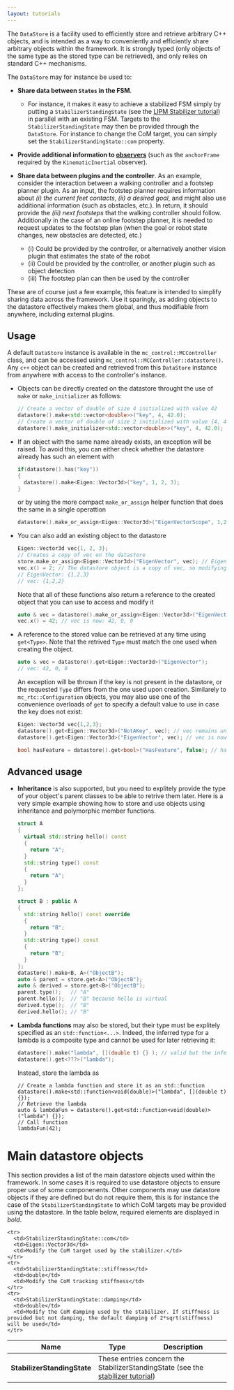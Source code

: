 ```yaml
---
layout: tutorials
---
```


The `DataStore` is a facility used to efficiently store and retrieve arbitrary C++ objects, and is intended as a way to conveniently and efficiently share arbitrary objects within the framework. It is strongly typed (only objects of the same type as the stored type can be retrieved), and only relies on standard C++ mechanisms.

The `DataStore` may for instance be used to:

- **Share data between `States` in the FSM**.
  - For instance, it makes it easy to achieve a stabilized FSM simply by putting a `StabilizerStandingState` (see the [LIPM Stabilizer tutorial](lipm-stabilizer.html)) in parallel with an existing FSM. Targets to the `StabilizerStandingState` may then be provided through the `DataStore`. For instance to change the CoM target, you can simply set the `StabilizerStandingState::com` property.
- **Provide additional information to [observers](observers.html)** (such as the `anchorFrame` required by the `KinematicInertial` observer).
- **Share data between plugins and the controller**. As an example, consider the interaction between a walking controller and a footstep planner plugin. As an input, the footstep planner requires information about *(i) the current feet contacts*, *(ii) a desired goal*, and might also use additional information (such as obstacles, etc.). In return, it should provide the *(iii) next footsteps* that the walking controller should follow. Additionally in the case of an online footstep planner, it is needed to request updates to the footstep plan (when the goal or robot state changes, new obstacles are detected, etc.)

  - (i) Could be provided by the controller, or alternatively another vision plugin that estimates the state of the robot
  - (ii) Could be provided by the controller, or another plugin such as object detection
  - (iii) The footstep plan can then be used by the controller

These are of course just a few example, this feature is intended to simplify sharing data across the framework. Use it sparingly, as adding objects to the datastore effectively makes them global, and thus modifiable from anywhere, including external plugins.

## Usage

A default `DataStore` instance is available in the `mc_control::MCController` class, and can be accessed using `mc_control::MCController::datastore()`. Any `c++` object can be created and retrieved from this `DataStore` instance from anywhere with access to the controller's instance.

- Objects can be directly created on the datastore throught the use of `make` or `make_initializer` as follows:

  ```cpp
  // Create a vector of double of size 4 initialized with value 42
  datastore().make<std::vector<double>>("key", 4, 42.0);
  // Create a vector of double of size 2 initialized with value {4, 42} (using list initialization)
  datastore().make_initializer<std::vector<double>>("key", 4, 42.0);
  ```

- If an object with the same name already exists, an exception will be raised. To avoid this, you can either check whether the datastore already has such an element with
  ```cpp
  if(datastore().has("key"))
  {
    datastore().make<Eigen::Vector3d>("key", 1, 2, 3);
  }
  ```
  or by using the more compact `make_or_assign` helper function that does the same in a single operattion

  ```cpp
  datastore().make_or_assign<Eigen::Vector3d>("EigenVectorScope", 1,2,3);
  ```

- You can also add an existing object to the datastore

  ```cpp
  Eigen::Vector3d vec{1, 2, 3};
  // Creates a copy of vec on the datastore
  store.make_or_assign<Eigen::Vector3d>("EigenVector", vec); // EigenVector is now {1,2,3}
  vec.x() = 2; // The datastore object is a copy of vec, so modifying vec will not modify the datastore's value
  // EigenVector: {1,2,3}
  // vec: {1,2,2}
  ```

  Note that all of these functions also return a reference to the created object that you can use to access and modify it

  ```cpp
  auto & vec = datastore().make_or_assign<Eigen::Vector3d>("EigenVector", Eigen::Vector3d::Zero());
  vec.x() = 42; // vec is now: 42, 0, 0
  ```

- A reference to the stored value can be retrieved at any time using `get<Type>`. Note that the retrived `Type` must match the one used when creating the object.

  ```cpp
  auto & vec = datastore().get<Eigen::Vector3d>("EigenVector");
  // vec: 42, 0, 0
  ```

  An exception will be thrown if the key is not present in the datastore, or the requested `Type` differs from the one used upon creation. Similarely to `mc_rtc::Configuration` objects, you may also use one of the convenience overloads of `get` to specify a default value to use in case the key does not exist:

  ```cpp
  Eigen::Vector3d vec{1,2,3};
  datastore().get<Eigen::Vector3d>("NotAKey", vec); // vec remains unchanged: 1, 2, 3
  datastore().get<Eigen::Vector3d>("EigenVector", vec); // vec is now 42, 0, 0

  bool hasFeature = datastore().get<bool>("HasFeature", false); // hasFeature will be assigned the value of "HasFeature" if that key exists, false otherwise
  ```


## Advanced usage

- **Inheritance** is also supported, but you need to explitely provide the type of your object's parent classes to be able to retrive them later. Here is a very simple example showing how to store and use objects using inheritance and polymorphic member functions.

  ```cpp
  struct A
  {
    virtual std::string hello() const
    {
      return "A";
    }
    std::string type() const
    {
      return "A";
    }
  };

  struct B : public A
  {
    std::string hello() const override
    {
      return "B";
    }
    std::string type() const
    {
      return "B";
    }
  };
  datastore().make<B, A>("ObjectB");
  auto & parent = store.get<A>("ObjectB");
  auto & derived = store.get<B>("ObjectB");
  parent.type();   // "A"
  parent.hello();  // "B" because hello is virtual
  derived.type();  // "B"
  derived.hello(); // "B"
  ```

- **Lambda functions** may also be stored, but their type must be explitely specified as an `std::function<...>`. Indeed, the inferred type for a lambda is a composite type and cannot be used for later retrieving it:

  ```cpp
  datastore().make("lambda", [](double t) {} ); // valid but the inferred lambda type is unknown
  datastore().get<???>("lambda");
  ```

  Instead, store the lambda as

  ```
  // Create a lambda function and store it as an std::function
  datastore().make<std::function<void(double)>("lambda", [](double t) {});
  // Retrieve the lambda
  auto & lambdaFun = datastore().get<std::function<void(double)>("lambda") {});
  // Call function
  lambdaFun(42);
  ```


# Main datastore objects

This section provides a list of the main datastore objects used within the framework. In some cases it is required to use datastore objects to ensure proper use of some componenents. Other components may use datastore objects if they are defined but do not require them, this is for instance the case of the `StabilizerStandingState` to which CoM targets may be provided using the datastore. In the table below, required elements are displayed in *bold*.

<table class="table">
  <thead>
    <tr>
      <th scope="col">Name</th>
      <th scope="col">Type</th>
      <th scope="col">Description</th>
    </tr>
  </thead>
  <tbody>
    <tr class="table-active">
      <th scope="row">
        StabilizerStandingState
      </th>
      <td colspan="2">These entries concern the StabilizerStandingState (see the <a href="lipm-stabilizer.html">stabilizer tutorial</a>)</td>
    </tr>

    <tr>
      <td>StabilizerStandingState::com</td>
      <td>Eigen::Vector3d</td>
      <td>Modify the CoM target used by the stabilizer.</td>
    </tr>
    <tr>
      <td>StabilizerStandingState::stiffness</td>
      <td>double</td>
      <td>Modify the CoM tracking stiffness</td>
    </tr>
    <tr>
      <td>StabilizerStandingState::damping</td>
      <td>double</td>
      <td>Modify the CoM damping used by the stabilizer. If stiffness is provided but not damping, the default damping of 2*sqrt(stiffness) will be used</td>
    </tr>
</table>
